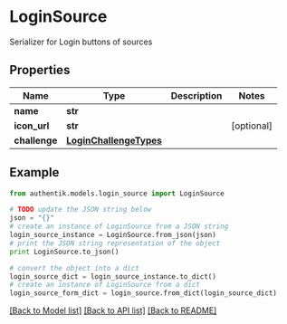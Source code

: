 # LoginSource

Serializer for Login buttons of sources

## Properties
Name | Type | Description | Notes
------------ | ------------- | ------------- | -------------
**name** | **str** |  | 
**icon_url** | **str** |  | [optional] 
**challenge** | [**LoginChallengeTypes**](LoginChallengeTypes.md) |  | 

## Example

```python
from authentik.models.login_source import LoginSource

# TODO update the JSON string below
json = "{}"
# create an instance of LoginSource from a JSON string
login_source_instance = LoginSource.from_json(json)
# print the JSON string representation of the object
print LoginSource.to_json()

# convert the object into a dict
login_source_dict = login_source_instance.to_dict()
# create an instance of LoginSource from a dict
login_source_form_dict = login_source.from_dict(login_source_dict)
```
[[Back to Model list]](../README.md#documentation-for-models) [[Back to API list]](../README.md#documentation-for-api-endpoints) [[Back to README]](../README.md)


